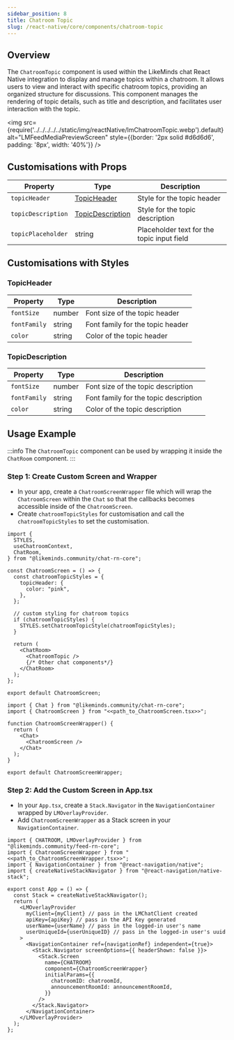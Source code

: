 ```yaml
---
sidebar_position: 8
title: Chatroom Topic
slug: /react-native/core/components/chatroom-topic
---
```


## Overview

The `ChatroomTopic` component is used within the LikeMinds chat React Native integration to display and manage topics within a chatroom. It allows users to view and interact with specific chatroom topics, providing an organized structure for discussions. This component manages the rendering of topic details, such as title and description, and facilitates user interaction with the topic.

<img
src={require('../../../../../static/img/reactNative/lmChatroomTopic.webp').default}
alt="LMFeedMediaPreviewScreen"
style={{border: '2px solid #d6d6d6', padding: '8px', width: '40%'}}
/>

## Customisations with Props

| Property           | Type                                  | Description                                |
| ------------------ | ------------------------------------- | ------------------------------------------ |
| `topicHeader`      | [TopicHeader](#topicheader)           | Style for the topic header                 |
| `topicDescription` | [TopicDescription](#topicdescription) | Style for the topic description            |
| `topicPlaceholder` | string                                | Placeholder text for the topic input field |

## Customisations with Styles

### TopicHeader

| Property     | Type   | Description                      |
| ------------ | ------ | -------------------------------- |
| `fontSize`   | number | Font size of the topic header    |
| `fontFamily` | string | Font family for the topic header |
| `color`      | string | Color of the topic header        |

### TopicDescription

| Property     | Type   | Description                           |
| ------------ | ------ | ------------------------------------- |
| `fontSize`   | number | Font size of the topic description    |
| `fontFamily` | string | Font family for the topic description |
| `color`      | string | Color of the topic description        |

## Usage Example

:::info
The `ChatroomTopic` component can be used by wrapping it inside the `ChatRoom` component.
:::

### Step 1: Create Custom Screen and Wrapper

- In your app, create a `ChatroomScreenWrapper` file which will wrap the `ChatroomScreen` within the `Chat` so that the callbacks becomes accessible inside of the `ChatroomScreen`.
- Create `chatroomTopicStyles` for customisation and call the `chatroomTopicStyles` to set the customisation.

<Tabs>
<TabItem value="ChatroomScreen" label="ChatroomScreen">

```tsx
import {
  STYLES,
  useChatroomContext,
  ChatRoom,
} from "@likeminds.community/chat-rn-core";

const ChatroomScreen = () => {
  const chatroomTopicStyles = {
    topicHeader: {
      color: "pink",
    },
  };

  // custom styling for chatroom topics
  if (chatroomTopicStyles) {
    STYLES.setChatroomTopicStyle(chatroomTopicStyles);
  }

  return (
    <ChatRoom>
      <ChatroomTopic />
      {/* Other chat components*/}
    </ChatRoom>
  );
};

export default ChatroomScreen;
```

</TabItem>
<TabItem value="ChatroomScreenWrapper" label="ChatroomScreenWrapper">

```tsx
import { Chat } from "@likeminds.community/chat-rn-core";
import { ChatroomScreen } from "<<path_to_ChatroomScreen.tsx>>";

function ChatroomScreenWrapper() {
  return (
    <Chat>
      <ChatroomScreen />
    </Chat>
  );
}

export default ChatroomScreenWrapper;
```

</TabItem>
</Tabs>

### Step 2: Add the Custom Screen in App.tsx

- In your `App.tsx`, create a `Stack.Navigator` in the `NavigationContainer` wrapped by `LMOverlayProvider`.
- Add `ChatroomScreenWrapper` as a Stack screen in your `NavigationContainer`.

```tsx title="App.tsx"
import { CHATROOM, LMOverlayProvider } from "@likeminds.community/feed-rn-core";
import { ChatroomScreenWrapper } from "<<path_to_ChatroomScreenWrapper.tsx>>";
import { NavigationContainer } from "@react-navigation/native";
import { createNativeStackNavigator } from "@react-navigation/native-stack";

export const App = () => {
  const Stack = createNativeStackNavigator();
  return (
    <LMOverlayProvider
      myClient={myClient} // pass in the LMChatClient created
      apiKey={apiKey} // pass in the API Key generated
      userName={userName} // pass in the logged-in user's name
      userUniqueId={userUniqueID} // pass in the logged-in user's uuid
    >
      <NavigationContainer ref={navigationRef} independent={true}>
        <Stack.Navigator screenOptions={{ headerShown: false }}>
          <Stack.Screen
            name={CHATROOM}
            component={ChatroomScreenWrapper}
            initialParams={{
              chatroomID: chatroomId,
              announcementRoomId: announcementRoomId,
            }}
          />
        </Stack.Navigator>
      </NavigationContainer>
    </LMOverlayProvider>
  );
};
```
